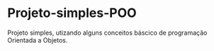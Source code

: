 # Projeto-simples-POO
 Projeto simples, utizando alguns conceitos báscico de programação Orientada a Objetos.
